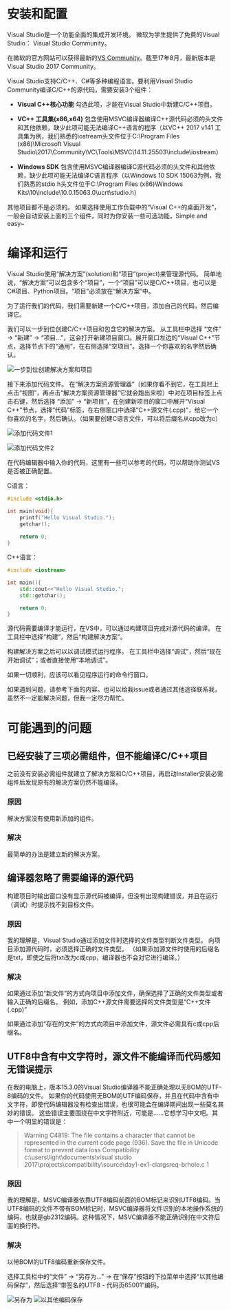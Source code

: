 # 安装和配置

Visual Studio是一个功能全面的集成开发环境。
微软为学生提供了免费的Visual Studio： Visual Studio Community。

在微软的官方网站可以获得最新的[VS Community](https://www.visualstudio.com/zh-hans/free-developer-offers/)。截至17年8月，最新版本是Visual Studio 2017 Community。

Visual Studio支持C/C++、C#等多种编程语言。要利用Visual Studio Community编译C/C++的源代码，需要安装3个组件：

* **Visual C++核心功能** 勾选此项，才能在Visual Studio中新建C/C++项目。

* **VC++ 工具集(x86,x64)** 包含使用MSVC编译器编译C++源代码必须的头文件和其他依赖，缺少此项可能无法编译C++语言的程序（以VC++ 2017 v141 工具集为例，我们熟悉的iostream头文件位于C:\Program Files (x86)\Microsoft Visual Studio\2017\Community\VC\Tools\MSVC\14.11.25503\include\iostream）

* **Windows SDK** 包含使用MSVC编译器编译C源代码必须的头文件和其他依赖，缺少此项可能无法编译C语言程序（以Windows 10 SDK 15063为例，我们熟悉的stdio.h头文件位于C:\Program Files (x86)\Windows Kits\10\Include\10.0.15063.0\ucrt\studio.h）

其他项目都不是必须的。
如果选择使用工作负载中的“Visual C++的桌面开发”，一般会自动安装上面的三个组件，同时为你安装一些可选功能，Simple and easy~

# 编译和运行

Visual Studio使用“解决方案”(solution)和“项目”(project)来管理源代码。
简单地说，“解决方案”可以包含多个“项目”，一个“项目”可以是C/C++项目，也可以是C#项目、Python项目。“项目”必须放在“解决方案”中。

为了运行我们的代码，我们需要新建一个C/C++项目，添加自己的代码，然后编译它。

我们可以一步到位创建C/C++项目和包含它的解决方案。
从工具栏中选择 “文件” -> “新建” -> “项目...”，这会打开新建项目窗口。展开窗口左边的“Visual C++”节点，选择节点下的“通用”，在右侧选择“空项目”。选择一个你喜欢的名字然后确认。

![一步到位创建解决方案和项目](https://blog.qfstudio.net/wp-content/uploads/2017/08/gzhu-coder-creating_solution_and_projecgt.png)

接下来添加代码文件。
在“解决方案资源管理器”（如果你看不到它，在工具栏上点击“视图”，再点击“解决方案资源管理器”它就会跑出来啦）中对在项目标签上点击右键，然后选择 “添加” -> “新项目”，在创建新项目的窗口中展开“Visual C++”节点，选择“代码”标签，在右侧窗口中选择“C++源文件(.cpp)”，给它一个你喜欢的名字，然后确认。（如果要创建C语言文件，可以将后缀名从cpp改为c）

![添加代码文件1](https://blog.qfstudio.net/wp-content/uploads/2017/08/gzhu-coder-creating_source_file.png)

![添加代码文件2](https://blog.qfstudio.net/wp-content/uploads/2017/08/gzhu-coder-creating_source_file_c.png)

在代码编辑器中输入你的代码，这里有一些可以参考的代码，可以帮助你测试VS是否被正确配置。

C语言：

```c
#include <stdio.h>

int main(void){
	printf("Hello Visual Studio.");
	getchar();
	
	return 0;
}

```

C++语言：

```cpp
#include <iostream>

int main(){
	std::cout<<"Hello Visual Studio.";
	std::getchar();

	return 0;
}
```

源代码需要编译才能运行，在VS中，可以通过构建项目完成对源代码的编译。
在工具栏中选择“构建”，然后“构建解决方案”。

构建解决方案之后可以以调试模式运行程序。
在工具栏中选择“调试”，然后“现在开始调试”；或者直接使用“本地调试”。

如果一切顺利，应该可以看见程序运行的命令行窗口。

如果遇到问题，请参考下面的内容。也可以给我issue或者通过其他途径联系我，虽然不一定能解决问题，但我一定尽力帮忙。


# 可能遇到的问题

## 已经安装了三项必需组件，但不能编译C/C++项目

之前没有安装必需组件就建立了解决方案和C/C++项目，再启动Installer安装必需组件后发现原有的解决方案仍然不能编译。

### 原因

解决方案没有使用新添加的组件。

### 解决

最简单的办法是建立新的解决方案。

## 编译器忽略了需要编译的源代码

构建项目时输出窗口没有显示源代码被编译，但没有出现构建错误，并且在运行（调试）时提示找不到目标文件。

### 原因

我的理解是，Visual Studio通过添加文件时选择的文件类型判断文件类型。
向项目添加源代码时，必须选择正确的文件类型。
（如果添加源文件时使用的后缀名是txt，即使之后将txt改为c或cpp，编译器也不会对它进行编译。）

### 解决

如果通过添加“新文件”的方式向项目中添加文件，确保选择了正确的文件类型或者输入正确的后缀名。
例如，添加C++源文件需要选择的文件类型是“C++文件(.cpp)”

如果通过添加“存在的文件”的方式向项目中添加文件，源文件必需具有c或cpp后缀名。

## UTF8中含有中文字符时，源文件不能编译而代码感知无错误提示

在我的电脑上，版本15.3.0的Visual Studio编译器不能正确处理以无BOM的UTF-8编码的文件。
如果你的代码使用无BOM的UTF编码保存，并且在代码中含有中文字符，即使代码编辑器没有检查出错误，也很可能会在编译期间出现一些莫名其妙的错误。
这些错误主要围绕在中文字符附近，可能是……它想学习中文吧。其中一个明显的错误是：

> Warning	C4819:	The file contains a character that cannot be represented in the current code page (936). Save the file in Unicode format to prevent data loss	Compatibility	c:\users\light\documents\visual studio 2017\projects\compatibility\source\day1-ex1-clargsreq-brhole.c	1	

### 原因

我的理解是，MSVC编译器依靠UTF8编码前面的BOM标记来识别UTF8编码。当UTF8编码的文件不带有BOM标记时，MSVC编译器将文件识别的本地操作系统的编码，也就是gb2312编码。这种情况下，MSVC编译器不能正确识别在中文符后面的换行符。

### 解决

以带BOM的UTF8编码重新保存文件。

选择工具栏中的“文件” -> “另存为...” -> 在“保存”按钮的下拉菜单中选择“以其他编码保存”，然后选择“带签名的UTF8 - 代码页65001”编码。

![另存为](https://blog.qfstudio.net/wp-content/uploads/2017/08/gzhu-coder-save-as.png)
![以其他编码保存](https://blog.qfstudio.net/wp-content/uploads/2017/08/gzhu-coder-save-as-advanced.png)
